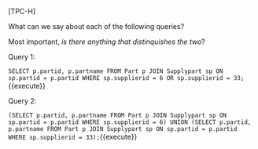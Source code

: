 [TPC-H]

What can we say about each of the following queries?

Most important, *is there anything that distinquishes the two*?

Query 1:

``
SELECT p.partid, p.partname
FROM Part p
JOIN Supplypart sp ON sp.partid = p.partid
WHERE sp.supplierid = 6 OR sp.supplierid = 33;
``{{execute}}

Query 2:

``
(SELECT p.partid, p.partname
FROM Part p
JOIN Supplypart sp ON sp.partid = p.partid
WHERE sp.supplierid = 6)
UNION
(SELECT p.partid, p.partname
FROM Part p
JOIN Supplypart sp ON sp.partid = p.partid
WHERE sp.supplierid = 33);
``{{execute}}
